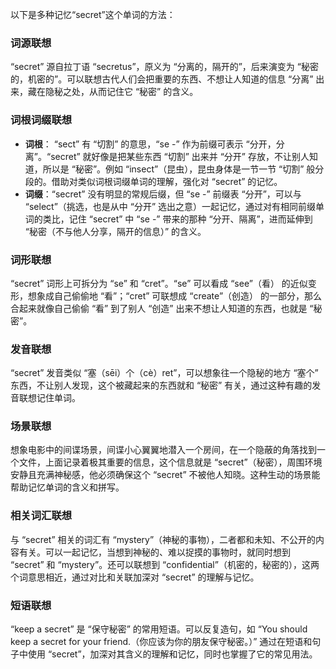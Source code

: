 以下是多种记忆“secret”这个单词的方法：

### 词源联想
“secret” 源自拉丁语 “secretus”，原义为 “分离的，隔开的”，后来演变为 “秘密的，机密的”。可以联想古代人们会把重要的东西、不想让人知道的信息 “分离” 出来，藏在隐秘之处，从而记住它 “秘密” 的含义。

### 词根词缀联想
- **词根**： “sect” 有 “切割” 的意思，“se -” 作为前缀可表示 “分开，分离”。“secret” 就好像是把某些东西 “切割” 出来并 “分开” 存放，不让别人知道，所以是 “秘密”。例如 “insect”（昆虫），昆虫身体是一节一节 “切割” 般分段的。借助对类似词根词缀单词的理解，强化对 “secret” 的记忆。
- **词缀**：“secret” 没有明显的常规后缀，但 “se -” 前缀表 “分开”，可以与 “select”（挑选，也是从中 “分开” 选出之意）一起记忆，通过对有相同前缀单词的类比，记住 “secret” 中 “se -” 带来的那种 “分开、隔离”，进而延伸到 “秘密（不与他人分享，隔开的信息）” 的含义。

### 词形联想
“secret” 词形上可拆分为 “se” 和 “cret”。“se” 可以看成 “see”（看） 的近似变形，想象成自己偷偷地 “看”；“cret” 可联想成 “create”（创造） 的一部分，那么合起来就像自己偷偷 “看” 到了别人 “创造” 出来不想让人知道的东西，也就是 “秘密”。

### 发音联想
“secret” 发音类似 “塞（sēi）个（cè）ret”，可以想象往一个隐秘的地方 “塞个” 东西，不让别人发现，这个被藏起来的东西就和 “秘密” 有关，通过这种有趣的发音联想记住单词。

### 场景联想
想象电影中的间谍场景，间谍小心翼翼地潜入一个房间，在一个隐蔽的角落找到一个文件，上面记录着极其重要的信息，这个信息就是 “secret”（秘密），周围环境安静且充满神秘感，他必须确保这个 “secret” 不被他人知晓。这种生动的场景能帮助记忆单词的含义和拼写。

### 相关词汇联想
与 “secret” 相关的词汇有 “mystery”（神秘的事物），二者都和未知、不公开的内容有关。可以一起记忆，当想到神秘的、难以捉摸的事物时，就同时想到 “secret” 和 “mystery”。还可以联想到 “confidential”（机密的，秘密的），这两个词意思相近，通过对比和关联加深对 “secret” 的理解与记忆。

### 短语联想
“keep a secret” 是 “保守秘密” 的常用短语。可以反复造句，如 “You should keep a secret for your friend.（你应该为你的朋友保守秘密。）” 通过在短语和句子中使用 “secret”，加深对其含义的理解和记忆，同时也掌握了它的常见用法。 